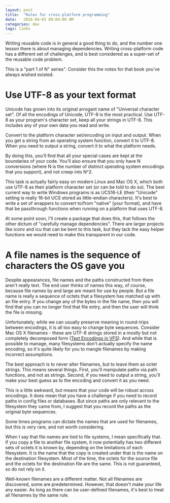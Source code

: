 ```yaml
---
layout: post
title:  "Rules for cross-platform programming"
date:   2016-04-03 09:04:00 AM
categories: dev
tags: links
---
```


Writing reusable code is in general a good thing to do, and the number one lesson there is about
managing dependencies. Writing cross-platform code has a different set of challenges, and is best
considered as a super-set of the reusable code problem.

This is a "part 1 of N" series". Consider this the notes for that book you've always wished existed.

# Use UTF-8 as your text format

Unicode has grown into its original arrogant name of "Universal character set". Of all the encodings
of Unicode, UTF-8 is the most practical. Use UTF-8 as your program's character set, keep all your
strings in UTF-8. This includes any of your own data you read and write.

Convert to the platform character set/encoding on input and output. When you get a string from an
operating system function, convert it to UTF-8. When you need to output a string, convert it to
what the platform needs.

By doing this, you'll find that all your special cases are kept at the boundaries of your code. You'll
also ensure that you only have N conversions (where N is the number of distinct operating system
encodings that you support), and not creep into N^2.

This task is actually fairly easy on modern Linux and Mac OS X, which both use UTF-8 as their
platform character set (or can be told to do so). The best current way to write Windows programs is
as UCS16-LE (their "Unicode" setting is really 16-bit UCS stored as little-endian characters). It's
best to write a set of wrappers to convert to/from "native" (your format), and have that be passthrough
functions when running on a platform that uses UTF-8.

At some point soon, I'll create a package that does this, that follows the other dictum of "carefully
manage dependencies". There are larger projects like iconv and icu that can be bent to this task, but
they lack the easy helper functions we would need to make this transparent in our code.

# A file names is the sequence of characters the OS gave you

Despite appearances, file names and the paths constructed from them aren't really text. The end
user thinks of names this way, of course, because file names by and large are meant for use by
people. But a file name is really a sequence of octets that a filesystem has matched up with
an file entry. If you change any of the bytes in the file name, then you will find that you can no longer
find that file entry, and then the user will think the file is missing.

Unfortunately, while we can usually preserve meaning in round-trips between encodings, it is all too easy
to change byte sequences. Consider Mac OS X filenames - these are UTF-8 strings stored in a mostly but
not completely decomposed form ([Text Encodings in VFS](https://developer.apple.com/library/mac/qa/qa1173/_index.html)).
And while that is possible to manage, many filesystems don't actually specify the name encoding, so it's
quite likely for you to mangle filenames by making incorrect assumptions.

The best approach is to never alter filenames, but to leave them as octet strings. This means several
things. First, you'll manipulate paths via path functions, and not as strings. Second, if you need to
output a string, you'll make your best guess as to the encoding and convert it as you need.

This is a little awkward, but means that your code will be robust across encodings. It does mean that you
have a challenge if you need to record paths in config files or databases. But since paths are only relevant
to the filesystem they came from, I suggest that you record the paths as the original byte sequences.

Some times programs can dictate the names that are used for filenames, but this is very rare, and not worth
considering.

When I say that file names are tied to file systems, I mean specifically that. If you copy a file to another
file system, it now potentially has two different sets of octets it is known by, depending on the limitations
of each filesystem. It is the name that the copy is created under that is the name on the destination
filesystem. Most of the time, the octets for the source file and the octets for the destination file are
the same. This is not guaranteed, so do not rely on it.

Well-known filenames are a different matter. Not all filenames are discovered, some are predetermined. However,
that doesn't make your life any easier. As long as there can be user-defined filenames, it's best to treat
all filenames by the same rule.
